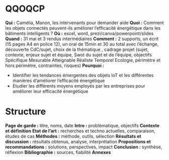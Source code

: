 # QQOQCP
**Qui :** Camélia, Manon, les intervenants pour demander aide
**Quoi :** Comment les objets connectés peuvent-ils améliorer l’efficacité énergétique dans les bâtiments intelligents ?
**Où :** excel, word, prezi/canva/powerpoint/slides 
**Quand :** 31 mai et 3 rendus intermédiaires 
**Comment :** 2 supports, un écrit (15 pages A4 en police 12), un oral de 15min et 30 au total avec l’échange, découverte CdC/sujet, choix de la thématique , cadrage projet (sujet, contexte, enjeux sujet et équipe, Swot du sujet et de l’équipe, objectifs Spécifique Mesurable Atteignable Réaliste Temporel Ecologie, périmètre et hors périmètre, contraintes, risques)
**Pourquoi :** 

- Identifier les tendances émergentes des objets IoT et les différentes manières
d’améliorer l’efficacité énergétique
- Etudier les différents moyens employés par les entreprises pour améliorer
leur efficacité énergétique

# Structure
**Page de garde :** titre, noms, date
**Intro :** problématique, objectifs
**Contexte et définition**
**Etat de l’art :** recherches et techno actuelles, comparaison, études de cas
**Méthodes :** méthode, outils, sélection
**Résultats et discussion :** résultats obtenus, analyse, interprétation
**Propositions et recommandations :** solutions, perspectives, impact
**Conclusion :** synthèse, réflexion 
**Bibliographie :** sources, fiabilité
**Annexes**
